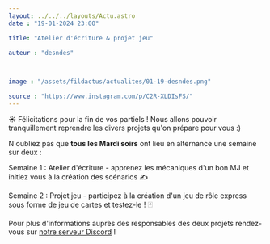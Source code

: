 ```yaml
---
layout: ../../../layouts/Actu.astro
date : "19-01-2024 23:00"

title: "Atelier d'écriture & projet jeu"

auteur : "desndes"

 

image : "/assets/fildactus/actualites/01-19-desndes.png"

source : "https://www.instagram.com/p/C2R-XLDIsFS/"
---
```


☀️ Félicitations pour la fin de vos partiels ! Nous allons pouvoir tranquillement reprendre les divers projets qu'on prépare pour vous :)

N'oubliez pas que __tous les Mardi soirs__ ont lieu en alternance une semaine sur deux :

Semaine 1 : Atelier d'écriture - apprenez les mécaniques d'un bon MJ et initiez vous à la création des scénarios ✍️

Semaine 2 : Projet jeu - participez à la création d'un jeu de rôle express sous forme de jeu de cartes et testez-le ! 🃏

Pour plus d'informations auprès des responsables des deux projets rendez-vous sur [notre serveur Discord](discord.com/invite/s5n7evcZ5r) !


